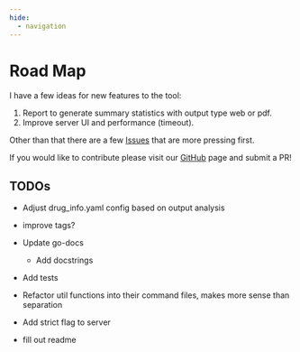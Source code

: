 ```yaml
---
hide:
  - navigation
---
```


# Road Map

I have a few ideas for new features to the tool:

1. Report to generate summary statistics with output type web or pdf.
2. Improve server UI and performance (timeout).

Other than that there are a few [Issues](https://github.com/UK-IPOP/drug-extraction/issues) that are more pressing first.

If you would like to contribute please visit our [GitHub](https://github.com/UK-IPOP/drug-extraction) page and submit a PR!

## TODOs

- Adjust drug_info.yaml config based on output analysis
- improve tags?
- Update go-docs
  - Add docstrings
- Add tests

- Refactor util functions into their command files, makes more sense than separation
- Add strict flag to server
- fill out readme
